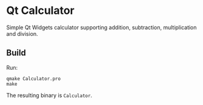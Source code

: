 # Qt Calculator

Simple Qt Widgets calculator supporting addition, subtraction, multiplication and division.

## Build

Run:

```
qmake Calculator.pro
make
```

The resulting binary is `Calculator`.
